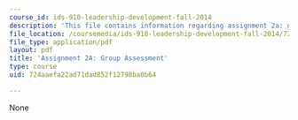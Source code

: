 ```yaml
---
course_id: ids-910-leadership-development-fall-2014
description: 'This file contains information regarding assignment 2a: group assessment.'
file_location: /coursemedia/ids-910-leadership-development-fall-2014/724aaefa22ad71dad852f12798ba0b64_MITESD_801F14_Assign2A.pdf
file_type: application/pdf
layout: pdf
title: 'Assignment 2A: Group Assessment'
type: course
uid: 724aaefa22ad71dad852f12798ba0b64

---
```

None